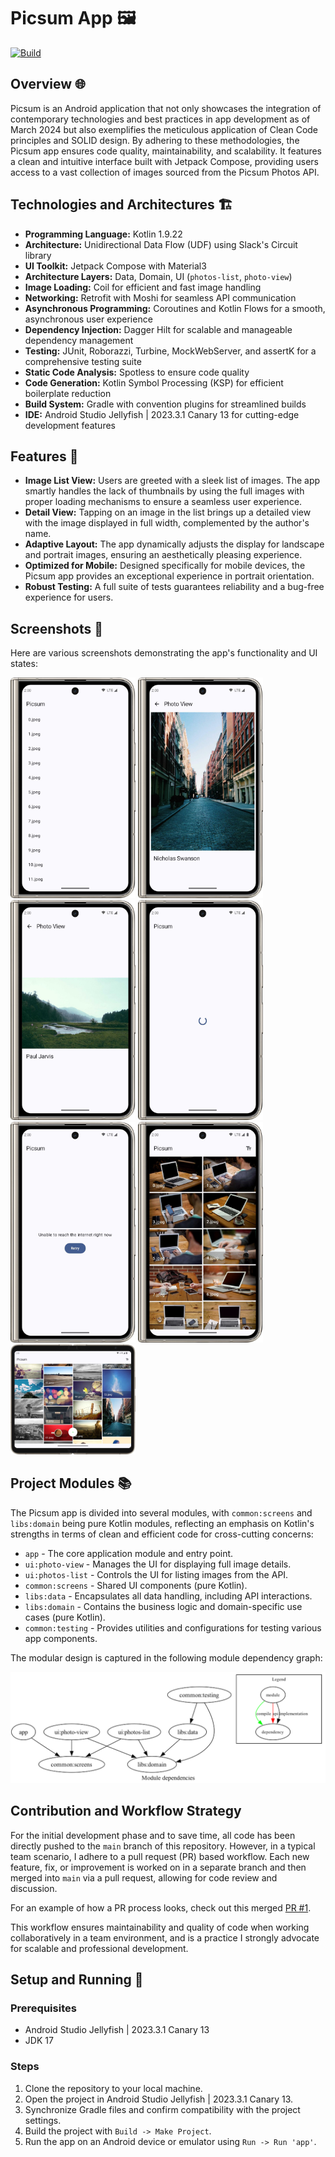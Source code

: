 # Picsum App 🖼️
[![Build](https://github.com/LloydBlv/Picsum/actions/workflows/Build.yaml/badge.svg)](https://github.com/LloydBlv/Picsum/actions/workflows/Build.yaml)
## Overview 🌐

Picsum is an Android application that not only showcases the integration of contemporary technologies and best practices in app development as of March 2024 but also exemplifies the meticulous application of Clean Code principles and SOLID design. By adhering to these methodologies, the Picsum app ensures code quality, maintainability, and scalability. It features a clean and intuitive interface built with Jetpack Compose, providing users access to a vast collection of images sourced from the Picsum Photos API.
## Technologies and Architectures 🏗️

- **Programming Language:** Kotlin 1.9.22
- **Architecture:** Unidirectional Data Flow (UDF) using Slack's Circuit library
- **UI Toolkit:** Jetpack Compose with Material3
- **Architecture Layers:** Data, Domain, UI (`photos-list`, `photo-view`)
- **Image Loading:** Coil for efficient and fast image handling
- **Networking:** Retrofit with Moshi for seamless API communication
- **Asynchronous Programming:** Coroutines and Kotlin Flows for a smooth, asynchronous user experience
- **Dependency Injection:** Dagger Hilt for scalable and manageable dependency management
- **Testing:** JUnit, Roborazzi, Turbine, MockWebServer, and assertK for a comprehensive testing suite
- **Static Code Analysis:** Spotless to ensure code quality
- **Code Generation:** Kotlin Symbol Processing (KSP) for efficient boilerplate reduction
- **Build System:** Gradle with convention plugins for streamlined builds
- **IDE:** Android Studio Jellyfish | 2023.3.1 Canary 13 for cutting-edge development features

## Features 🌟

- **Image List View:** Users are greeted with a sleek list of images. The app smartly handles the lack of thumbnails by using the full images with proper loading mechanisms to ensure a seamless user experience.
- **Detail View:** Tapping on an image in the list brings up a detailed view with the image displayed in full width, complemented by the author's name.
- **Adaptive Layout:** The app dynamically adjusts the display for landscape and portrait images, ensuring an aesthetically pleasing experience.
- **Optimized for Mobile:** Designed specifically for mobile devices, the Picsum app provides an exceptional experience in portrait orientation.
- **Robust Testing:** A full suite of tests guarantees reliability and a bug-free experience for users.

## Screenshots 📸

Here are various screenshots demonstrating the app's functionality and UI states:

<p float="left">
  <img src="screenshots/photos_list.jpg" alt="Photos List View" width="200" />
  <img src="screenshots/portrait_photo_view.jpg" alt="Portrait Photo View" width="200" />
  <img src="screenshots/landscape_photo_view.jpg" alt="Landscape Photo View" width="200" />
  <img src="screenshots/loading.jpeg" alt="Loading State" width="200" />
  <img src="screenshots/failed_state.jpeg" alt="Failed State" width="200" />
  <img src="screenshots/grid_view.jpeg" alt="Failed State" width="200" />
  <img src="screenshots/foldable_unfold_grid.jpeg" alt="Failed State" width="200" />
</p>

## Project Modules 📚

The Picsum app is divided into several modules, with `common:screens` and `libs:domain` being pure Kotlin modules, reflecting an emphasis on Kotlin's strengths in terms of clean and efficient code for cross-cutting concerns:

- `app` - The core application module and entry point.
- `ui:photo-view` - Manages the UI for displaying full image details.
- `ui:photos-list` - Controls the UI for listing images from the API.
- `common:screens` - Shared UI components (pure Kotlin).
- `libs:data` - Encapsulates all data handling, including API interactions.
- `libs:domain` - Contains the business logic and domain-specific use cases (pure Kotlin).
- `common:testing` - Provides utilities and configurations for testing various app components.

The modular design is captured in the following module dependency graph:

![Module Dependency Graph](screenshots/modules-graph.png)

## Contribution and Workflow Strategy

For the initial development phase and to save time, all code has been directly pushed to the `main` branch of this repository. However, in a typical team scenario, I adhere to a pull request (PR) based workflow. Each new feature, fix, or improvement is worked on in a separate branch and then merged into `main` via a pull request, allowing for code review and discussion.

For an example of how a PR process looks, check out this merged [PR #1](https://github.com/LloydBlv/Picsum/pull/1).

This workflow ensures maintainability and quality of code when working collaboratively in a team environment, and is a practice I strongly advocate for scalable and professional development.

## Setup and Running 📲

### Prerequisites

- Android Studio Jellyfish | 2023.3.1 Canary 13
- JDK 17

### Steps

1. Clone the repository to your local machine.
2. Open the project in Android Studio Jellyfish | 2023.3.1 Canary 13.
3. Synchronize Gradle files and confirm compatibility with the project settings.
4. Build the project with `Build -> Make Project`.
5. Run the app on an Android device or emulator using `Run -> Run 'app'`.
